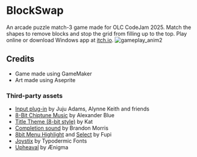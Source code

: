 # BlockSwap
An arcade puzzle match-3 game made for OLC CodeJam 2025. Match the shapes to remove blocks and stop the grid from filling up to the top. Play online or download Windows app at [itch.io](https://bryony-s.itch.io/blockswap).
![gameplay_anim2](https://github.com/user-attachments/assets/b41f7fbc-eab9-4007-a21f-0ec044fb0435)

## Credits
- Game made using GameMaker
- Art made using Aseprite
### Third-party assets
- [Input plug-in](https://github.com/offalynne/Input) by Juju Adams, Alynne Keith and friends
- [8-Bit Chiptune Music](https://orangefreesounds.com/8-bit-chiptune-music/) by Alexander Blue
- [Title Theme (8-bit style)](https://opengameart.org/content/title-theme-8-bit-style) by Kat
- [Completion sound](https://opengameart.org/content/completion-sound) by Brandon Morris
- [8bit Menu Highlight](https://opengameart.org/content/8bit-menu-highlight) and [Select](https://opengameart.org/content/8bit-menu-select) by Fupi
- [Joystix](https://www.dafont.com/joystix.font) by Typodermic Fonts
- [Upheaval](https://www.dafont.com/upheaval.font) by Ænigma
